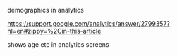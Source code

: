 


demographics in analytics

https://support.google.com/analytics/answer/2799357?hl=en#zippy=%2Cin-this-article

shows age etc in analytics screens

